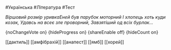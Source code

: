 #Українська #Література #Тест

*Віршовий розмір уривкаЕней був парубок моторний І хлопець хоть куди козак, Удавсь на всеє зле проворний, Завзятіший од всіх бурлак…*

{noChangeVote on}
{hideProgress on}
{shareEnable off}
{hideCount on}

[[дактиль]]
[[амфібрахій]]
[[анапест]]
[[ямб]]
[[хорей]]
